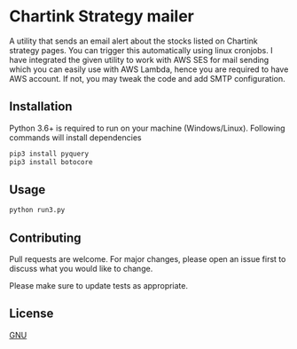 # Chartink Strategy mailer

A utility that sends an email alert about the stocks listed on Chartink strategy pages. You can trigger this automatically using linux cronjobs. I have integrated the given utility to work with AWS SES for mail sending which you can easily use with AWS Lambda, hence you are required to have AWS account. If not, you may tweak the code and add SMTP configuration.
## Installation

Python 3.6+ is required to run on your machine (Windows/Linux). Following commands will install dependencies 

```bash
pip3 install pyquery
pip3 install botocore
```

## Usage

```python
python run3.py
```

## Contributing
Pull requests are welcome. For major changes, please open an issue first to discuss what you would like to change.

Please make sure to update tests as appropriate.

## License
[GNU](https://choosealicense.com/licenses/gpl-3.0/)
